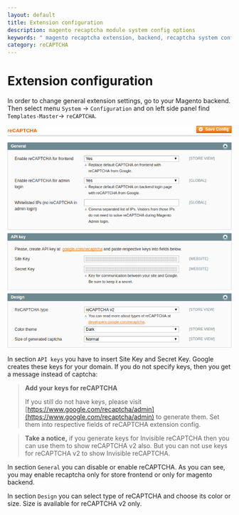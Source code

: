 ```yaml
---
layout: default
title: Extension configuration
description: magento recaptcha module system config options
keywords: " magento recaptcha extension, backend, recaptcha system config"
category: reCAPTCHA
---
```


# Extension configuration

In order to change general extension settings, go to your Magento backend. Then select menu `System` -> `Configuration` and on left side panel find `Templates-Master`-> `reCAPTCHA`.

![ReCAPTCHA system config options](/images/m1/extensions/recaptcha/system-config.png)

In section `API keys` you have to insert Site Key and Secret Key. Google creates these keys  for your domain. If you do not specify keys, then you get a message instead of captcha:

> **Add your keys for reCAPTCHA**
> 
>If you still do not have keys, please visit [https://www.google.com/recaptcha/admin](https://www.google.com/recaptcha/admin) to generate them. Set them into respective fields of reCAPTCHA extension config.

> **Take a notice,** if you generate keys for Invisible reCAPTCHA then you can use them to show reCAPTCHA v2 also. But you can not use keys for reCAPTCHA v2 to show Invisible reCAPTCHA.

In section `General` you can disable or enable reCAPTCHA. As you can see, you may enable recaptcha only for store frontend or only for magento backend.

In section `Design` you can select type of reCAPTCHA and choose its color or
size. Size is available for reCAPTCHA v2 only.
